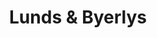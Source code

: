 ---
title: "Lunds & Byerlys"
url: /minneapolis/lunds-und-byerlys-west-lake-street/
shop: Supermarkt
---